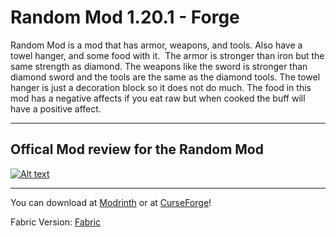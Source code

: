 # Random Mod 1.20.1 - Forge
Random Mod is a mod that has armor, weapons, and tools. Also have a towel hanger, and some food with it.  The armor is stronger than iron but the same strength as diamond. The weapons like the sword is stronger than diamond sword and the tools are the same as the diamond tools. The towel hanger is just a decoration block so it does not do much. The food in this mod has a negative affects if you eat raw but when cooked the buff will have a positive affect. 
___________________________________________________________________________________________________________________________________________________________________________________
Offical Mod review for the Random Mod
-

[![Alt text](https://img.youtube.com/vi/rK8y4ghOhuY/mq2.jpg)](https://www.youtube.com/watch?v=rK8y4ghOhuY)

___________________________________________________________________________________________________________________________________________________________________________________
You can download at [Modrinth](https://www.modrinth.com/mod/randommod/version/A3Y4VKHf) or at [CurseForge](https://www.curseforge.com/minecraft/mc-mods/random-mod-by-easycanadiangamer)!




Fabric Version: [Fabric](https://github.com/EasyCanadianGamer/random-mod-fabric-1.20.1)
